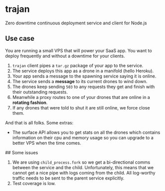 # trajan

Zero downtime continuous deployment service and client for Node.js

## Use case

You are running a small VPS that will power your SaaS app. You want to deploy frequently and without a downtime for your clients.

1. `trajan` client pipes a `tar.gz` package of your app to the service.
1. The service deploys this app as a drone in a manifold (hello Heroku).
1. Your app sends a message to the spawning service saying it is online.
1. The service sends a **message** to its current drones to wind down.
1. The drones keep sending `503` to any requests they get and finish with their outstanding requests.
1. Meanwhile a proxy routes to one of your drones that are online in a **rotating fashion**.
1. If any drones that were told to shut it are still online, we force close them.

And that is all folks. Some extras:

* The surface API allows you to get stats on all the drones which contains information on their cpu and memory usage so you can upgrade to a better VPS when the time comes.

## Some issues

1. We are using `child_process.fork` so we get a bi-directional comms between the service and the child. Unfortunately, this means that we cannot get a nice pipe with logs coming from the child. All log-worthy traffic needs to be sent to the parent service explicitly.
1. Test coverage is low.
